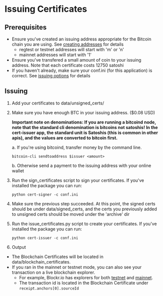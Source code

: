 # Issuing Certificates

## Prerequisites


- Ensure you've created an issuing address appropriate for the Bitcoin chain you are using. See [creating addresses](make_addresses.md) for details
    - regtest or testnet addresses will start with 'm' or 'n'
    - mainnet addresses will start with '1'
- Ensure you've transfered a small amount of coin to your issuing address. Note that each certificate costs 12750 satoshi
- If you haven't already, make sure your conf.ini (for this application) is correct. See [issuing options](bitcoin_options.md) for details

## Issuing

1. Add your certificates to data/unsigned_certs/

2. Make sure you have enough BTC in your issuing address.  ($0.08 USD)

    __Important note on denominations: If you are running a bitcoind node, note that the standard cli denomination is bitcoins not satoshis! In the cert-issuer app, the standard unit is Satoshis (this is common in other apis), and the values are converted to bitcoin first.__

    a. If you're using bitcoind, transfer money by the command line.
    ```
    bitcoin-cli sendtoaddress $issuer <amount>
    ```

    b. Otherwise send a payment to the issuing address with your online wallet

3. Run the sign_certificates script to sign your certificates. If you've installed the package
you can run:

    ```
    python cert-signer -c conf.ini
    ```

4. Make sure the previous step succeeded. At this point, the signed certs should be under data/signed_certs, and the certs you previously added to unsigned certs should be moved under the 'archive' dir

5. Run the issue_certificates.py script to create your certificates. If you've installed the package
you can run:

    ```
    python cert-issuer -c conf.ini
    ```

6. Output
  - The Blockchain Certificates will be located in data/blockchain_certificates.
  - If you ran in the mainnet or testnet mode, you can also see your transaction on a live blockchain explorer. 
    - For example, Blockr.io has explorers for both [testnet](https://tbtc.blockr.io/) and [mainnet](https://blockr.io/).
    - The transaction id is located in the Blockchain Certificate under `receipt.anchors[0].sourceId`

